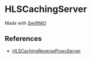 # HLSCachingServer
Made with [SwiftNIO](https://github.com/apple/swift-nio)

## References
- [HLSCachingReverseProxyServer](https://github.com/StyleShare/HLSCachingReverseProxyServer)
